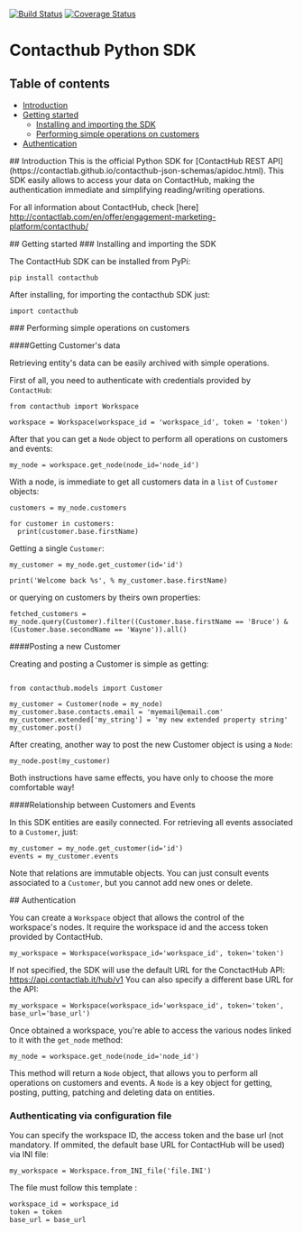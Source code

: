 [![Build Status](https://travis-ci.org/axant/contacthub-sdk-python.svg?branch=master)](https://travis-ci.org/axant/contacthub-sdk-python) [![Coverage Status](https://coveralls.io/repos/github/axant/contacthub-sdk-python/badge.svg)](https://coveralls.io/github/axant/contacthub-sdk-python)

# Contacthub Python SDK

## Table of contents

-   [Introduction](#introdcution)
-   [Getting started](#getting_started)
    -   [Installing and importing the SDK](#installing)
	-   [Performing simple operations on customers](#simpleoperations)
-   [Authentication](#authentication)
	

<a name="introduction"/>
## Introduction
This is the official Python SDK for [ContactHub REST API] (https://contactlab.github.io/contacthub-json-schemas/apidoc.html).
This SDK easily allows to access your data on ContactHub, making the authentication immediate and simplifying reading/writing operations.

For all information about ContactHub, check [here] http://contactlab.com/en/offer/engagement-marketing-platform/contacthub/

<a name="getting_started"/>
## Getting started

<a name="installing"/>
### Installing and importing the SDK

The ContactHub SDK can be installed from PyPi:

```
pip install contacthub
```
After installing, for importing the contacthub SDK just:

```
import contacthub
```

<a name="simpleoperations"/>
### Performing simple operations on customers

####Getting Customer's data

Retrieving entity's data can be easily archived with simple operations.

First of all, you need to authenticate with credentials provided by `ContactHub`:

```
from contacthub import Workspace

workspace = Workspace(workspace_id = 'workspace_id', token = 'token')
```

After that you can get a `Node` object to perform all operations on customers and events:

```
my_node = workspace.get_node(node_id='node_id')
```

With a node, is immediate to get all customers data in a ``list`` of ``Customer`` objects:

```
customers = my_node.customers

for customer in customers:
  print(customer.base.firstName)
```

Getting a single ``Customer``:

```
my_customer = my_node.get_customer(id='id')

print('Welcome back %s', % my_customer.base.firstName)
```
or querying on customers by theirs own properties:

```
fetched_customers = my_node.query(Customer).filter((Customer.base.firstName == 'Bruce') & (Customer.base.secondName == 'Wayne')).all()
```

####Posting a new Customer

Creating and posting a Customer is simple as getting:

```

from contacthub.models import Customer

my_customer = Customer(node = my_node)
my_customer.base.contacts.email = 'myemail@email.com'
my_customer.extended['my_string'] = 'my new extended property string'
my_customer.post()
```

After creating, another way to post the new Customer object is using a ``Node``:

```
my_node.post(my_customer)
```

Both instructions have same effects, you have only to choose the more comfortable way!


####Relationship between Customers and Events

In this SDK entities are easily connected.
For retrieving all events associated to a ``Customer``, just:

```
my_customer = my_node.get_customer(id='id')
events = my_customer.events
```

Note that relations are immutable objects. You can just consult events associated to a ``Customer``,
but you cannot add new ones or delete.

<a name="authentication"/>
## Authentication

You can create a `Workspace` object that allows the control of the workspace's nodes. It require the workspace id and the access token provided by
ContactHub. 

```
my_workspace = Workspace(workspace_id='workspace_id', token='token')
```

If not specified, the SDK will use the default URL for the ConctactHub API: https://api.contactlab.it/hub/v1
You can also specify a different base URL for the API:

```
my_workspace = Workspace(workspace_id='workspace_id', token='token', base_url='base_url')
```

Once obtained a workspace, you're able to access the various nodes linked to it with the `get_node` method:
```
my_node = workspace.get_node(node_id='node_id')
```

This method will return a `Node` object, that allows you to perform all operations on customers and events.
A ``Node`` is a key object for getting, posting, putting, patching and deleting data on entities.

### Authenticating via configuration file

You can specify the workspace ID, the access token and the base url (not mandatory. If ommited, the default base URL for ContactHub will be used) 
via INI file:

```
my_workspace = Workspace.from_INI_file('file.INI')
```

The file must follow this template :
```
workspace_id = workspace_id
token = token
base_url = base_url
```